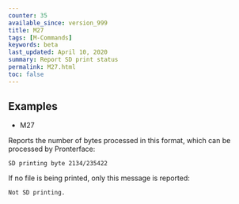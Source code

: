 ```yaml
---
counter: 35
available_since: version_999
title: M27
tags: [M-Commands] 
keywords: beta 
last_updated: April 10, 2020 
summary: Report SD print status 
permalink: M27.html
toc: false 
---
```



## Examples

* M27

Reports the number of bytes processed in this format, which can be processed by Pronterface:

```
SD printing byte 2134/235422
```

If no file is being printed, only this message is reported:

```
Not SD printing.
```

